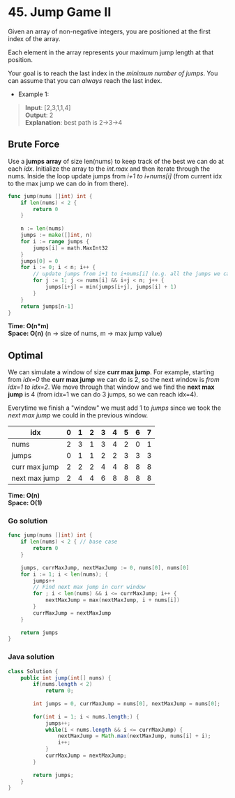 # 45. Jump Game II

Given an array of non-negative integers, you are positioned at the first index of the array.

Each element in the array represents your maximum jump length at that position.

Your goal is to reach the last index in the *minimum number of jumps*. You can assume that you can 
*always* reach the last index.

- Example 1:
> **Input**: [2,3,1,1,4] <br>
> **Output**: 2 <br>
> **Explanation**: best path is 2->3->4

## Brute Force
Use a **jumps array** of size len(nums) to keep track of the best we can do at each *idx*. 
Initialize the array to the *int.max* and then iterate through the nums. Inside the loop update
jumps from *i+1 to i+nums[i]* (from current idx to the max jump we can do in from there).

```go
func jump(nums []int) int {
    if len(nums) < 2 {
        return 0
    }
    
    n := len(nums)
    jumps := make([]int, n)
    for i := range jumps {
        jumps[i] = math.MaxInt32 
    }
    jumps[0] = 0
    for i := 0; i < n; i++ {
        // update jumps from i+1 to i+nums[i] (e.g. all the jumps we can do from here)
        for j := 1; j <= nums[i] && i+j < n; j++ {
            jumps[i+j] = min(jumps[i+j], jumps[i] + 1)
        }
    }
    return jumps[n-1]
}
```
**Time: O(n*m) <br> Space: O(n)** (n -> size of nums, m -> max jump value)

## Optimal
We can simulate a window of size **curr max jump**. For example, starting from *idx=0* the 
**curr max jump** we can do is 2, so the next window is *from idx=1 to idx=2*. We move through that
window and we find the **next max jump** is 4 (from idx=1 we can do 3 jumps, so we can reach idx=4).

Everytime we finish a "window" we must add 1 to *jumps* since we took the *next max jump* we could
in the previous window.

idx | 0 | 1 | 2 | 3 | 4 | 5 | 6 | 7
--- | --- | --- | --- | --- | --- | --- | --- | ---
nums | 2 | 3 | 1 | 3 | 4 | 2 | 0 | 1
jumps | 0 | 1 | 1 | 2 | 2 | 3 | 3 | 3
curr max jump | 2 | 2 | 2 | 4 | 4 | 8 | 8 | 8
next max jump | 2 | 4 | 4 | 6 | 8 | 8 | 8 | 8

**Time: O(n) <br> Space: O(1)**

### Go solution
```go
func jump(nums []int) int {
    if len(nums) < 2 { // base case
        return 0
    }
    
    jumps, currMaxJump, nextMaxJump := 0, nums[0], nums[0]
    for i := 1; i < len(nums); {
        jumps++
        // Find next max jump in curr window
        for ; i < len(nums) && i <= currMaxJump; i++ {
            nextMaxJump = max(nextMaxJump, i + nums[i])
        }
        currMaxJump = nextMaxJump
    }
    
    return jumps
}
```
### Java solution
```java
class Solution {
    public int jump(int[] nums) {
        if(nums.length < 2)
            return 0;
        
        int jumps = 0, currMaxJump = nums[0], nextMaxJump = nums[0];
        
        for(int i = 1; i < nums.length;) {
            jumps++;
            while(i < nums.length && i <= currMaxJump) {
                nextMaxJump = Math.max(nextMaxJump, nums[i] + i);
                i++;
            }
            currMaxJump = nextMaxJump;
        }
        
        return jumps;
    }
}
```